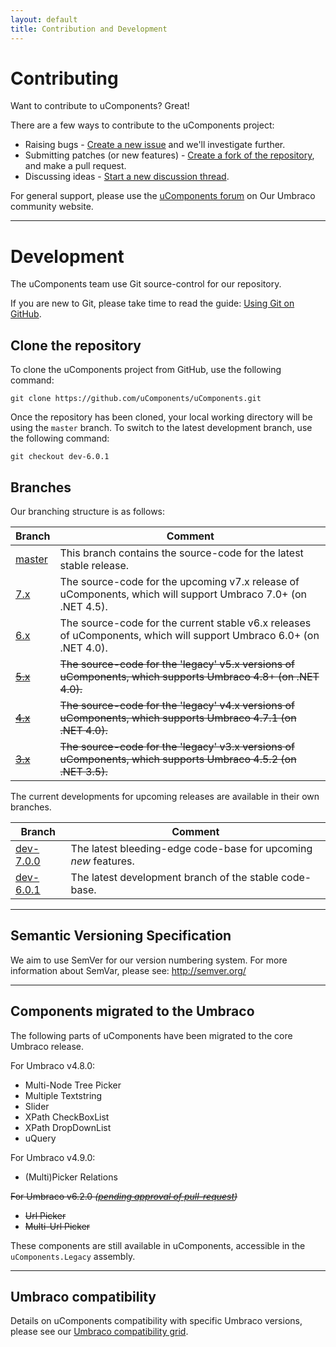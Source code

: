```yaml
---
layout: default
title: Contribution and Development
---
```


# Contributing

Want to contribute to uComponents? Great!

There are a few ways to contribute to the uComponents project:

* Raising bugs - [Create a new issue](https://github.com/uComponents/uComponents/issues) and we'll investigate further.
* Submitting patches (or new features) - [Create a fork of the repository](https://github.com/uComponents/uComponents/fork), and make a pull request.
* Discussing ideas - [Start a new discussion thread](https://github.com/uComponents/uComponents/issues).

For general support, please use the [uComponents forum](http://our.umbraco.org/projects/backoffice-extensions/ucomponents/questionssuggestions) on Our Umbraco community website.

---

# Development

The uComponents team use Git source-control for our repository.

If you are new to Git, please take time to read the guide: [Using Git on GitHub](https://help.github.com/articles/set-up-git).

## Clone the repository

To clone the uComponents project from GitHub, use the following command:

	git clone https://github.com/uComponents/uComponents.git

Once the repository has been cloned, your local working directory will be using the `master` branch. To switch to the latest development branch, use the following command:

	git checkout dev-6.0.1

## Branches

Our branching structure is as follows:

| Branch | Comment |
|--------|---------|
| [master](https://github.com/uComponents/uComponents/tree/master) | This branch contains the source-code for the latest stable release. |
| [7.x](https://github.com/uComponents/uComponents/tree/dev-7.x) | The source-code for the upcoming v7.x release of uComponents, which will support Umbraco 7.0+ (on .NET 4.5). |
| [6.x](https://github.com/uComponents/uComponents/tree/dev-6.x) | The source-code for the current stable v6.x releases of uComponents, which will support Umbraco 6.0+ (on .NET 4.0). |
| [<s>5.x</s>](https://github.com/uComponents/uComponents/tree/dev-5.x) | <s>The source-code for the 'legacy' v5.x versions of uComponents, which supports Umbraco 4.8+ (on .NET 4.0).</s> |
| [<s>4.x</s>](https://github.com/uComponents/uComponents/tree/dev-4.x) | <s>The source-code for the 'legacy' v4.x versions of uComponents, which supports Umbraco 4.7.1 (on .NET 4.0).</s> |
| [<s>3.x</s>](https://github.com/uComponents/uComponents/tree/dev-3.x) | <s>The source-code for the 'legacy' v3.x versions of uComponents, which supports Umbraco 4.5.2 (on .NET 3.5).</s> |


The current developments for upcoming releases are available in their own branches.

| Branch | Comment |
|--------|---------|
| [dev-7.0.0](https://github.com/uComponents/uComponents/tree/dev-7.0.0) | The latest bleeding-edge code-base for upcoming _new_ features. |
| [dev-6.0.1](https://github.com/uComponents/uComponents/tree/dev-6.0.1) | The latest development branch of the stable code-base. |

---

## Semantic Versioning Specification
We aim to use SemVer for our version numbering system. For more information about SemVar, please see: <http://semver.org/>

---

## Components migrated to the Umbraco

The following parts of uComponents have been migrated to the core Umbraco release.

For Umbraco v4.8.0:

* Multi-Node Tree Picker
* Multiple Textstring
* Slider
* XPath CheckBoxList
* XPath DropDownList
* uQuery

For Umbraco v4.9.0:

* (Multi)Picker Relations

<s>For Umbraco v6.2.0 _([pending approval of pull-request](https://github.com/umbraco/Umbraco-CMS/pull/133))_</s>

* <s>Url Picker</s>
* <s>Multi-Url Picker</s>

These components are still available in uComponents, accessible in the `uComponents.Legacy` assembly.

---

## Umbraco compatibility

Details on uComponents compatibility with specific Umbraco versions, please see our [Umbraco compatibility grid](/compatibility/).
